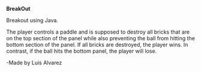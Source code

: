 
**BreakOut**


Breakout using Java.


The player controls a paddle and is supposed to destroy all bricks that are on the top section of the panel while also
preventing the ball from hitting the bottom section of the panel. If all bricks are destroyed, the player wins. In
contrast, if the ball hits the bottom panel, the player will lose.




-Made by Luis Alvarez
